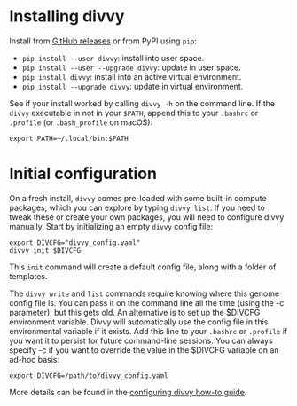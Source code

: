 # Installing divvy

Install from [GitHub releases](https://github.com/databio/divvy/releases) or from PyPI using `pip`:

- `pip install --user divvy`: install into user space.
- `pip install --user --upgrade divvy`: update in user space.
- `pip install divvy`: install into an active virtual environment.
- `pip install --upgrade divvy`: update in virtual environment.

See if your install worked by calling `divvy -h` on the command line. If the `divvy` executable in not in your `$PATH`, append this to your `.bashrc` or `.profile` (or `.bash_profile` on macOS):

```{console}
export PATH=~/.local/bin:$PATH
```

# Initial configuration

On a fresh install, `divvy` comes pre-loaded with some built-in compute packages, which you can explore by typing `divvy list`. If you need to tweak these or create your own packages, you will need to configure divvy manually. Start by initializing an empty `divvy` config file:

```{console}
export DIVCFG="divvy_config.yaml"
divvy init $DIVCFG
```

This `init` command will create a default config file, along with a folder of templates. 


The `divvy write` and `list` commands require knowing where this genome config file is. You can pass it on the command line all the time (using the -c parameter), but this gets old. An alternative is to set up the $DIVCFG environment variable. Divvy will automatically use the config file in this environmental variable if it exists. Add this line to your `.bashrc` or `.profile` if you want it to persist for future command-line sessions. You can always specify -c if you want to override the value in the $DIVCFG variable on an ad-hoc basis:

```{console}
export DIVCFG=/path/to/divvy_config.yaml
```

More details can be found in the [configuring divvy how-to guide](configuration.md).
